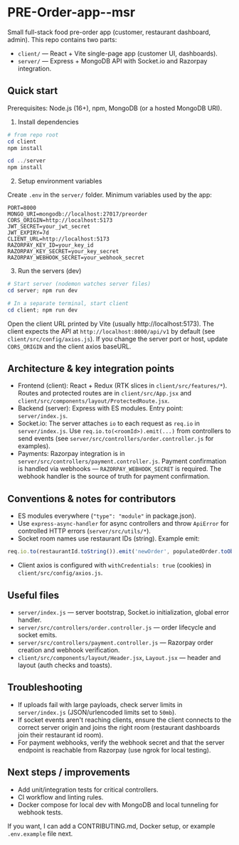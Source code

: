 # PRE-Order-app--msr

Small full-stack food pre-order app (customer, restaurant dashboard, admin). This repo contains two parts:

- `client/` — React + Vite single-page app (customer UI, dashboards).
- `server/` — Express + MongoDB API with Socket.io and Razorpay integration.

## Quick start

Prerequisites: Node.js (16+), npm, MongoDB (or a hosted MongoDB URI).

1. Install dependencies

```powershell
# from repo root
cd client
npm install

cd ../server
npm install
```

2. Setup environment variables

Create `.env` in the `server/` folder. Minimum variables used by the app:

```
PORT=8000
MONGO_URI=mongodb://localhost:27017/preorder
CORS_ORIGIN=http://localhost:5173
JWT_SECRET=your_jwt_secret
JWT_EXPIRY=7d
CLIENT_URL=http://localhost:5173
RAZORPAY_KEY_ID=your_key_id
RAZORPAY_KEY_SECRET=your_key_secret
RAZORPAY_WEBHOOK_SECRET=your_webhook_secret
```

3. Run the servers (dev)

```powershell
# Start server (nodemon watches server files)
cd server; npm run dev

# In a separate terminal, start client
cd client; npm run dev
```

Open the client URL printed by Vite (usually http://localhost:5173). The client expects the API at `http://localhost:8000/api/v1` by default (see `client/src/config/axios.js`). If you change the server port or host, update `CORS_ORIGIN` and the client axios baseURL.

## Architecture & key integration points

- Frontend (client): React + Redux (RTK slices in `client/src/features/*`). Routes and protected routes are in `client/src/App.jsx` and `client/src/components/layout/ProtectedRoute.jsx`.
- Backend (server): Express with ES modules. Entry point: `server/index.js`.
- Socket.io: The server attaches `io` to each request as `req.io` in `server/index.js`. Use `req.io.to(<roomId>).emit(...)` from controllers to send events (see `server/src/controllers/order.controller.js` for examples).
- Payments: Razorpay integration is in `server/src/controllers/payment.controller.js`. Payment confirmation is handled via webhooks — `RAZORPAY_WEBHOOK_SECRET` is required. The webhook handler is the source of truth for payment confirmation.

## Conventions & notes for contributors

- ES modules everywhere (`"type": "module"` in package.json).
- Use `express-async-handler` for async controllers and throw `ApiError` for controlled HTTP errors (`server/src/utils/*`).
- Socket room names use restaurant IDs (string). Example emit:

```js
req.io.to(restaurantId.toString()).emit('newOrder', populatedOrder.toObject());
```

- Client axios is configured with `withCredentials: true` (cookies) in `client/src/config/axios.js`.

## Useful files

- `server/index.js` — server bootstrap, Socket.io initialization, global error handler.
- `server/src/controllers/order.controller.js` — order lifecycle and socket emits.
- `server/src/controllers/payment.controller.js` — Razorpay order creation and webhook verification.
- `client/src/components/layout/Header.jsx`, `Layout.jsx` — header and layout (auth checks and toasts).

## Troubleshooting

- If uploads fail with large payloads, check server limits in `server/index.js` (JSON/urlencoded limits set to `50mb`).
- If socket events aren't reaching clients, ensure the client connects to the correct server origin and joins the right room (restaurant dashboards join their restaurant id room).
- For payment webhooks, verify the webhook secret and that the server endpoint is reachable from Razorpay (use ngrok for local testing).

## Next steps / improvements

- Add unit/integration tests for critical controllers.
- CI workflow and linting rules.
- Docker compose for local dev with MongoDB and local tunneling for webhook tests.

If you want, I can add a CONTRIBUTING.md, Docker setup, or example `.env.example` file next.
